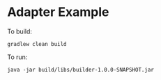 # Adapter Example



To build:

``
gradlew clean build
``

To run:

``
java -jar build/libs/builder-1.0.0-SNAPSHOT.jar
``
